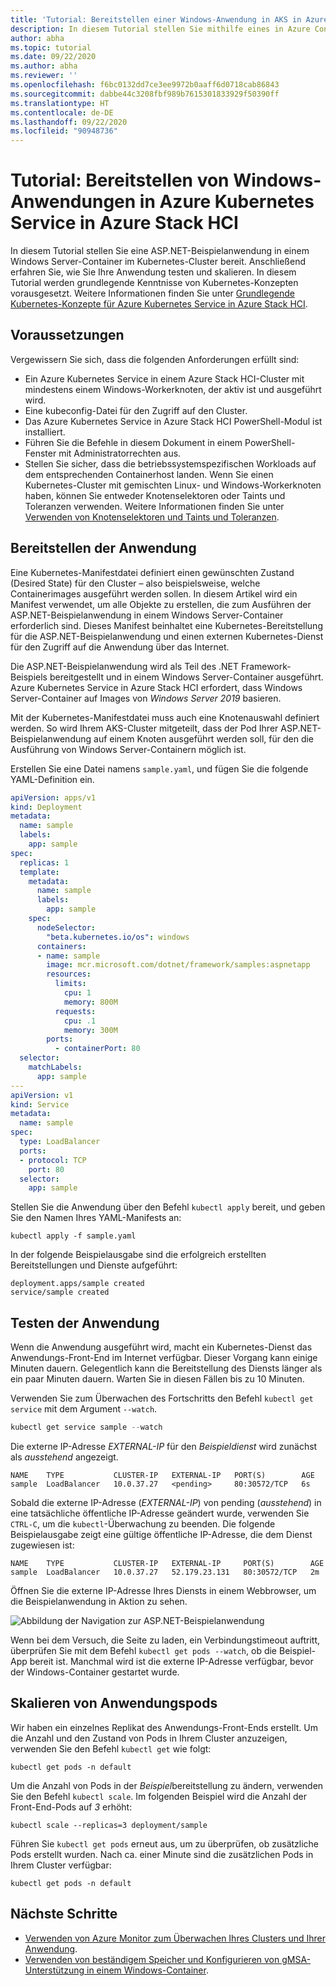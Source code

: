 ```yaml
---
title: 'Tutorial: Bereitstellen einer Windows-Anwendung in AKS in Azure Stack HCI'
description: In diesem Tutorial stellen Sie mithilfe eines in Azure Container Registry gespeicherten benutzerdefinierten Images eine Windows-Anwendung in Ihrem Cluster bereit.
author: abha
ms.topic: tutorial
ms.date: 09/22/2020
ms.author: abha
ms.reviewer: ''
ms.openlocfilehash: f6bc0132dd7ce3ee9972b0aaff6d0718cab86843
ms.sourcegitcommit: dabbe44c3208fbf989b7615301833929f50390ff
ms.translationtype: HT
ms.contentlocale: de-DE
ms.lasthandoff: 09/22/2020
ms.locfileid: "90948736"
---
```

# <a name="tutorial-deploy-windows-applications-in-azure-kubernetes-service-on-azure-stack-hci"></a>Tutorial: Bereitstellen von Windows-Anwendungen in Azure Kubernetes Service in Azure Stack HCI

In diesem Tutorial stellen Sie eine ASP.NET-Beispielanwendung in einem Windows Server-Container im Kubernetes-Cluster bereit. Anschließend erfahren Sie, wie Sie Ihre Anwendung testen und skalieren. In diesem Tutorial werden grundlegende Kenntnisse von Kubernetes-Konzepten vorausgesetzt. Weitere Informationen finden Sie unter [Grundlegende Kubernetes-Konzepte für Azure Kubernetes Service in Azure Stack HCI](kubernetes-concepts.md).

## <a name="before-you-begin"></a>Voraussetzungen

Vergewissern Sie sich, dass die folgenden Anforderungen erfüllt sind:

* Ein Azure Kubernetes Service in einem Azure Stack HCI-Cluster mit mindestens einem Windows-Workerknoten, der aktiv ist und ausgeführt wird. 
* Eine kubeconfig-Datei für den Zugriff auf den Cluster.
* Das Azure Kubernetes Service in Azure Stack HCI PowerShell-Modul ist installiert.
* Führen Sie die Befehle in diesem Dokument in einem PowerShell-Fenster mit Administratorrechten aus.
* Stellen Sie sicher, dass die betriebssystemspezifischen Workloads auf dem entsprechenden Containerhost landen. Wenn Sie einen Kubernetes-Cluster mit gemischten Linux- und Windows-Workerknoten haben, können Sie entweder Knotenselektoren oder Taints und Toleranzen verwenden. Weitere Informationen finden Sie unter [Verwenden von Knotenselektoren und Taints und Toleranzen](adapt-apps-mixed-os-clusters.md).

## <a name="deploy-the-application"></a>Bereitstellen der Anwendung

Eine Kubernetes-Manifestdatei definiert einen gewünschten Zustand (Desired State) für den Cluster – also beispielsweise, welche Containerimages ausgeführt werden sollen. In diesem Artikel wird ein Manifest verwendet, um alle Objekte zu erstellen, die zum Ausführen der ASP.NET-Beispielanwendung in einem Windows Server-Container erforderlich sind. Dieses Manifest beinhaltet eine Kubernetes-Bereitstellung für die ASP.NET-Beispielanwendung und einen externen Kubernetes-Dienst für den Zugriff auf die Anwendung über das Internet.

Die ASP.NET-Beispielanwendung wird als Teil des .NET Framework-Beispiels bereitgestellt und in einem Windows Server-Container ausgeführt. Azure Kubernetes Service in Azure Stack HCI erfordert, dass Windows Server-Container auf Images von *Windows Server 2019* basieren. 

Mit der Kubernetes-Manifestdatei muss auch eine Knotenauswahl definiert werden. So wird Ihrem AKS-Cluster mitgeteilt, dass der Pod Ihrer ASP.NET-Beispielanwendung auf einem Knoten ausgeführt werden soll, für den die Ausführung von Windows Server-Containern möglich ist.

Erstellen Sie eine Datei namens `sample.yaml`, und fügen Sie die folgende YAML-Definition ein. 

```yaml
apiVersion: apps/v1
kind: Deployment
metadata:
  name: sample
  labels:
    app: sample
spec:
  replicas: 1
  template:
    metadata:
      name: sample
      labels:
        app: sample
    spec:
      nodeSelector:
        "beta.kubernetes.io/os": windows
      containers:
      - name: sample
        image: mcr.microsoft.com/dotnet/framework/samples:aspnetapp
        resources:
          limits:
            cpu: 1
            memory: 800M
          requests:
            cpu: .1
            memory: 300M
        ports:
          - containerPort: 80
  selector:
    matchLabels:
      app: sample
---
apiVersion: v1
kind: Service
metadata:
  name: sample
spec:
  type: LoadBalancer
  ports:
  - protocol: TCP
    port: 80
  selector:
    app: sample
```

Stellen Sie die Anwendung über den Befehl `kubectl apply` bereit, und geben Sie den Namen Ihres YAML-Manifests an:

```console
kubectl apply -f sample.yaml
```

In der folgende Beispielausgabe sind die erfolgreich erstellten Bereitstellungen und Dienste aufgeführt:

```output
deployment.apps/sample created
service/sample created
```

## <a name="test-the-application"></a>Testen der Anwendung

Wenn die Anwendung ausgeführt wird, macht ein Kubernetes-Dienst das Anwendungs-Front-End im Internet verfügbar. Dieser Vorgang kann einige Minuten dauern. Gelegentlich kann die Bereitstellung des Diensts länger als ein paar Minuten dauern. Warten Sie in diesen Fällen bis zu 10 Minuten.

Verwenden Sie zum Überwachen des Fortschritts den Befehl `kubectl get service` mit dem Argument `--watch`.

```PowerShell
kubectl get service sample --watch
```

Die externe IP-Adresse *EXTERNAL-IP* für den *Beispieldienst* wird zunächst als *ausstehend* angezeigt.

```output
NAME    TYPE           CLUSTER-IP   EXTERNAL-IP   PORT(S)        AGE
sample  LoadBalancer   10.0.37.27   <pending>     80:30572/TCP   6s
```

Sobald die externe IP-Adresse (*EXTERNAL-IP*) von pending (*ausstehend*) in eine tatsächliche öffentliche IP-Adresse geändert wurde, verwenden Sie `CTRL-C`, um die `kubectl`-Überwachung zu beenden. Die folgende Beispielausgabe zeigt eine gültige öffentliche IP-Adresse, die dem Dienst zugewiesen ist:

```output
NAME    TYPE           CLUSTER-IP   EXTERNAL-IP     PORT(S)        AGE
sample  LoadBalancer   10.0.37.27   52.179.23.131   80:30572/TCP   2m
```

Öffnen Sie die externe IP-Adresse Ihres Diensts in einem Webbrowser, um die Beispielanwendung in Aktion zu sehen.

![Abbildung der Navigation zur ASP.NET-Beispielanwendung](media/deploy-windows-application/asp-net-sample-app.png)

Wenn bei dem Versuch, die Seite zu laden, ein Verbindungstimeout auftritt, überprüfen Sie mit dem Befehl `kubectl get pods --watch`, ob die Beispiel-App bereit ist. Manchmal wird ist die externe IP-Adresse verfügbar, bevor der Windows-Container gestartet wurde.

## <a name="scale-application-pods"></a>Skalieren von Anwendungspods

Wir haben ein einzelnes Replikat des Anwendungs-Front-Ends erstellt. Um die Anzahl und den Zustand von Pods in Ihrem Cluster anzuzeigen, verwenden Sie den Befehl `kubectl get` wie folgt:

```console
kubectl get pods -n default
```

Um die Anzahl von Pods in der *Beispiel*bereitstellung zu ändern, verwenden Sie den Befehl `kubectl scale`. Im folgenden Beispiel wird die Anzahl der Front-End-Pods auf *3* erhöht:

```console
kubectl scale --replicas=3 deployment/sample
```

Führen Sie `kubectl get pods` erneut aus, um zu überprüfen, ob zusätzliche Pods erstellt wurden. Nach ca. einer Minute sind die zusätzlichen Pods in Ihrem Cluster verfügbar:

```console
kubectl get pods -n default
```

## <a name="next-steps"></a>Nächste Schritte

* [Verwenden von Azure Monitor zum Überwachen Ihres Clusters und Ihrer Anwendung](/azure/azure-monitor/insights/container-insights-enable-arc-enabled-clusters).
* [Verwenden von beständigem Speicher und Konfigurieren von gMSA-Unterstützung in einem Windows-Container](persistent-storage-windows-nodes.md).
